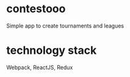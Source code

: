 # contestooo
Simple app to create tournaments and leagues

# technology stack

Webpack, ReactJS, Redux
